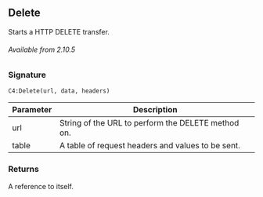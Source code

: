 ## Delete

Starts a HTTP DELETE transfer.

###### Available from 2.10.5


### Signature

`C4:Delete(url, data, headers)`


| Parameter | Description |
| --- | --- |
| url | String of the URL to perform the DELETE method on. |
| table | A table of request headers and values to be sent. |


### Returns

A reference to itself.

